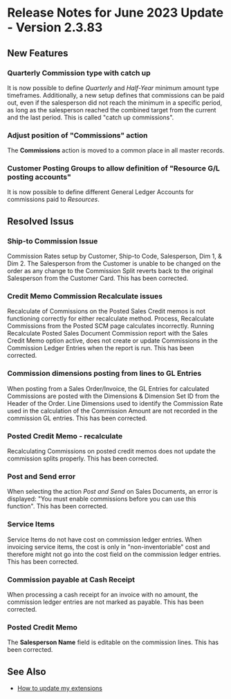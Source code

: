 # Release Notes for June 2023 Update - Version 2.3.83

## New Features

### Quarterly Commission type with catch up

It is now possible to define *Quarterly* and *Half-Year* minimum amount type timeframes. Additionally, a new setup defines that commissions can be paid out, even if the salesperson did not reach the minimum in a specific period, as long as the salesperson reached the combined target from the current and the last period. This is called "catch up commissions".

### Adjust position of "Commissions" action

The **Commissions** action is moved to a common place in all master records.

### Customer Posting Groups to allow definition of "Resource G/L posting accounts"

It is now possible to define different General Ledger Accounts for commissions paid to *Resources*.

## Resolved Issus

### Ship-to Commission Issue

Commission Rates setup by Customer, Ship-to Code, Salesperson, Dim 1, & Dim 2. The Salesperson from the Customer is unable to be changed on the order as any change to the Commission Split reverts back to the original Salesperson from the Customer Card. This has been corrected.

### Credit Memo Commission Recalculate issues

Recalculate of Commissions on the Posted Sales Credit memos is not functioning correctly for either recalculate method. Process, Recalculate Commissions from the Posted SCM page calculates incorrectly. Running Recalculate Posted Sales Document Commission report with the Sales Credit Memo option active, does not create or update Commissions in the Commission Ledger Entries when the report is run. This has been corrected.

### Commission dimensions posting from lines to GL Entries

When posting from a Sales Order/Invoice, the GL Entries for calculated Commissions are posted with the Dimensions & Dimension Set ID from the Header of the Order. Line Dimensions used to identify the Commission Rate used in the calculation of the Commission Amount are not recorded in the commission GL entries. This has been corrected.

### Posted Credit Memo - recalculate

Recalculating Commissions on posted credit memos does not update the commission splits properly. This has been corrected.

### Post and Send error

When selecting the action *Post and Send* on Sales Documents, an error is displayed: "You must enable commissions before you can use this function". This has been corrected.

### Service Items

Service Items do not have cost on commission ledger entries. When invoicing service items, the cost is only in "non-inventoriable" cost and therefore might not go into the cost field on the commission ledger entries. This has been corrected.

### Commission payable at Cash Receipt

When processing a cash receipt for an invoice with no amount, the commission ledger entries are not marked as payable. This has been corrected.

### Posted Credit Memo

The **Salesperson Name** field is editable on the commission lines. This has been corrected.

## See Also

- [How to update my extensions](../faq-index.md#i-want-to-update-my-version-of-nav-x-commission-management)
